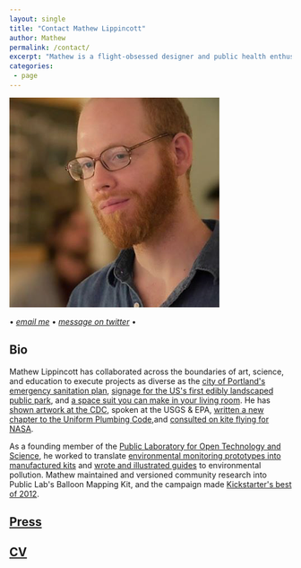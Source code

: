 ```yaml
---
layout: single
title: "Contact Mathew Lippincott"
author: Mathew
permalink: /contact/
excerpt: "Mathew is a flight-obsessed designer and public health enthusiast who loves making instructions."
categories:
 - page
---
```


![me](../assets/images/profile.png)

• _[email me](mailto:headfullofair@gmail.com)_ • _[message on twitter](https://twitter.com/headfullofair)_ •

## Bio
Mathew Lippincott has collaborated across the boundaries of art, science, and education to execute projects as diverse as the [city of Portland's emergency sanitation plan](https://www.portlandoregon.gov/pbem/article/447707), [signage for the US's first edibly landscaped public park](http://mdml.co/portfolio/beacon-food-forest-signage/), and [a space suit you can make in your living room](
http://pacificspaceflight.com/the-team/). He has [shown artwork at the CDC](
http://mdml.co/portfolio/constructive-interference/), spoken at the USGS & EPA, [written a new chapter to the Uniform Plumbing Code](
http://www.recodenow.org/portfolio/developing-national-model-code-site-built-and-urine-diverting-composting-toilets/
),and [consulted on kite flying for NASA](https://www.globe.gov/web/aren-project/overview/aerokats). 

As a founding member of the [Public Laboratory for Open Technology and Science](https://publiclab.org/profile/mathew), he worked to translate [environmental monitoring prototypes into manufactured kits](https://publiclab.myshopify.com/
) and [wrote and illustrated guides](https://publiclab.org/wiki/pm) to environmental pollution. Mathew maintained and versioned community research into Public Lab's Balloon Mapping Kit, and the campaign made [Kickstarter's best of 2012](https://www.kickstarter.com/year/2012).


## [Press](/press)
## [CV](/cv)